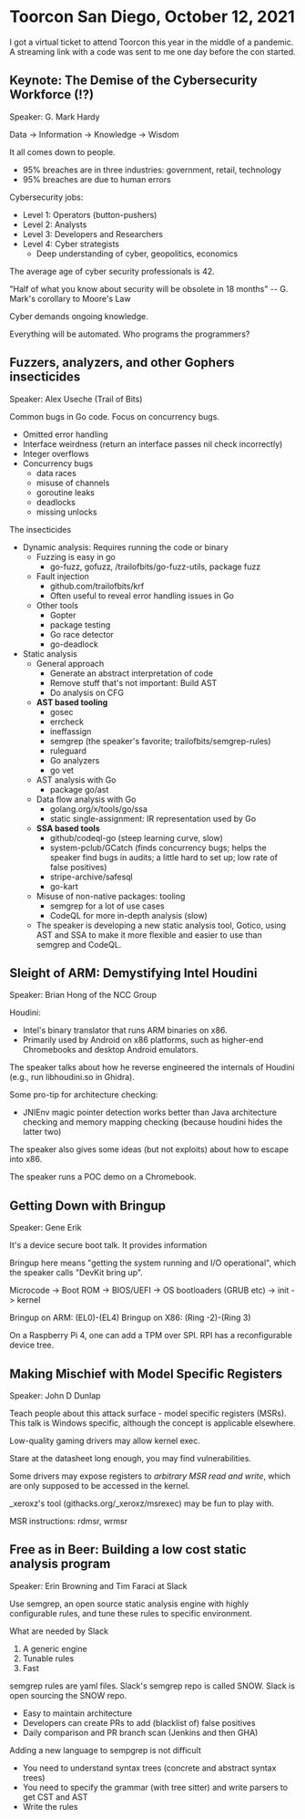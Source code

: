 # Toorcon San Diego, October 12, 2021

I got a virtual ticket to attend Toorcon this year in the middle of a pandemic.
A streaming link with a code was sent to me one day before the con started.

## Keynote: The Demise of the Cybersecurity Workforce (!?)

Speaker: G. Mark Hardy

Data -> Information -> Knowledge -> Wisdom

It all comes down to people.

- 95% breaches are in three industries: government, retail, technology
- 95% breaches are due to human errors

Cybersecurity jobs:

- Level 1: Operators (button-pushers)
- Level 2: Analysts
- Level 3: Developers and Researchers
- Level 4: Cyber strategists
  - Deep understanding of cyber, geopolitics, economics

The average age of cyber security professionals is 42.

"Half of what you know about security will be obsolete in 18 months" -- G.
Mark's corollary to Moore's Law

Cyber demands ongoing knowledge.

Everything will be automated. Who programs the programmers?

## Fuzzers, analyzers, and other Gophers insecticides

Speaker: Alex Useche (Trail of Bits)

Common bugs in Go code. Focus on concurrency bugs.

- Omitted error handling
- Interface weirdness (return an interface passes nil check incorrectly)
- Integer overflows
- Concurrency bugs
  - data races
  - misuse of channels
  - goroutine leaks
  - deadlocks
  - missing unlocks

The insecticides

- Dynamic analysis: Requires running the code or binary
  - Fuzzing is easy in go
    - go-fuzz, gofuzz, /trailofbits/go-fuzz-utils, package fuzz
  - Fault injection
    - github.com/trailofbits/krf
    - Often useful to reveal error handling issues in Go
  - Other tools
    - Gopter
    - package testing
    - Go race detector
    - go-deadlock
- Static analysis
  - General approach
    - Generate an abstract interpretation of code
    - Remove stuff that's not important: Build AST
    - Do analysis on CFG
  - **AST based tooling**
    - gosec
    - errcheck
    - ineffassign
    - semgrep (the speaker's favorite; trailofbits/semgrep-rules)
    - ruleguard
    - Go analyzers
    - go vet
  - AST analysis with Go
    - package go/ast
  - Data flow analysis with Go
    - golang.org/x/tools/go/ssa
    - static single-assignment: IR representation used by Go
  - **SSA based tools**
    - github/codeql-go (steep learning curve, slow)
    - system-pclub/GCatch (finds concurrency bugs; helps the speaker find bugs in
    audits; a little hard to set up; low rate of false positives)
    - stripe-archive/safesql
    - go-kart
  - Misuse of non-native packages: tooling
    - semgrep for a lot of use cases
    - CodeQL for more in-depth analysis (slow)
  - The speaker is developing a new static analysis tool, Gotico, using AST and
  SSA to make it more flexible and easier to use than semgrep and CodeQL.

##  Sleight of ARM: Demystifying Intel Houdini

Speaker: Brian Hong of the NCC Group

Houdini:

- Intel's binary translator that runs ARM binaries on x86.
- Primarily used by Android on x86 platforms, such as higher-end
Chromebooks and desktop Android emulators.

The speaker talks about how he reverse engineered the internals of Houdini
(e.g., run libhoudini.so in Ghidra).

Some pro-tip for architecture checking:
- JNIEnv magic pointer detection works better than Java architecture
checking and memory mapping checking (because houdini hides the latter
two)

The speaker also gives some ideas (but not exploits) about how to escape into
x86.

The speaker runs a POC demo on a Chromebook.

## Getting Down with Bringup

Speaker: Gene Erik

It's a device secure boot talk. It provides information 

Bringup here means "getting the system running and I/O operational",
which the speaker calls "DevKit bring up".

Microcode -> Boot ROM -> BIOS/UEFI -> OS bootloaders (GRUB etc) -> init -> kernel

Bringup on ARM: (EL0)-(EL4)
Bringup on X86: (Ring -2)-(Ring 3)

On a Raspberry Pi 4, one can add a TPM over SPI. RPI has a
reconfigurable device tree.

## Making Mischief with Model Specific Registers

Speaker: John D Dunlap

Teach people about this attack surface - model specific registers
(MSRs). This talk is Windows specific, although the concept is
applicable elsewhere.

Low-quality gaming drivers may allow kernel exec.

Stare at the datasheet long enough, you may find vulnerabilities.

Some drivers may expose registers to *arbitrary MSR read and write*,
which are only supposed to be accessed in the kernel.

_xeroxz's tool (githacks.org/_xeroxz/msrexec) may be fun to play with.

MSR instructions: rdmsr, wrmsr

## Free as in Beer: Building a low cost static analysis program

Speaker: Erin Browning and Tim Faraci at Slack

Use semgrep, an open source static analysis engine with highly
configurable rules, and tune these rules to specific environment.

What are needed by Slack

1. A generic engine
2. Tunable rules
3. Fast

semgrep rules are yaml files. Slack's semgrep repo is called SNOW. Slack
is open sourcing the SNOW repo.

- Easy to maintain architecture
- Developers can create PRs to add (blacklist of) false positives
- Daily comparison and PR branch scan (Jenkins and then GHA)

Adding a new language to sempgrep is not difficult

- You need to understand syntax trees (concrete and abstract syntax
trees)
- You need to specify the grammar (with tree sitter) and write parsers
to get CST and AST
- Write the rules
